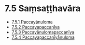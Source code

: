 # 7.5 Saṃsaṭṭhavāra

* [7.5.1 Paccayānuloma](7.5/7.5.1.md)
* [7.5.2 Paccayapaccanīya](7.5/7.5.2.md)
* [7.5.3 Paccayānulomapaccanīya](7.5/7.5.3.md)
* [7.5.4 Paccayapaccanīyānuloma](7.5/7.5.4.md)
